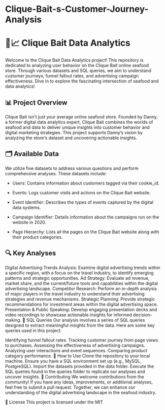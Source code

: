 # Clique-Bait-s-Customer-Journey-Analysis 
# 🦞📈 Clique Bait Data Analytics
Welcome to the Clique Bait Data Analytics project! This repository is dedicated to analyzing user behavior on the Clique Bait online seafood store. Through various datasets and SQL queries, we aim to understand customer journeys, funnel fallout rates, and advertising campaign effectiveness. Dive in to explore the fascinating intersection of seafood and data analytics!

## 📊 Project Overview
Clique Bait isn't just your average online seafood store. Founded by Danny, a former digital data analytics expert, Clique Bait combines the worlds of seafood and data to deliver unique insights into customer behavior and digital marketing strategies. This project supports Danny’s vision by analyzing the store's dataset and uncovering actionable insights.

## 🗂️ Available Data
We utilize five datasets to address various questions and perform comprehensive analyses. These datasets include:

* Users: Contains information about customers tagged via their cookie_id.

* Events: Logs customer visits and actions on the Clique Bait website.

* Event Identifier: Describes the types of events captured by the digital data systems.

* Campaign Identifier: Details information about the campaigns run on the website in 2020.

* Page Hierarchy: Lists all the pages on the Clique Bait website along with their product categories.

## 🔍 Key Analyses
Digital Advertising Trends Analysis: Examine digital advertising trends within a specific region, with a focus on the travel industry, to identify emerging patterns and strategic opportunities.
Ad Strategy: Evaluate ad revenue, market share, and the current/future tools and capabilities within the digital advertising landscape.
Competitor Research: Perform an in-depth analysis of major players in the travel industry to understand their advertising strategies and revenue mechanisms.
Strategic Planning: Provide strategic recommendations for investment areas within the digital advertising space.
Presentation & Public Speaking: Develop engaging presentation decks and video recordings to showcase actionable insights for informed decision-making.
📝 SQL Queries
Our analysis involves a series of SQL queries designed to extract meaningful insights from the data. Here are some key queries used in this project:

Identifying funnel fallout rates.
Tracking customer journey from page views to purchases.
Assessing the effectiveness of advertising campaigns.
Analyzing user interactions and event sequences.
Comparing product category performance.
🚀 How to Use
Clone the repository to your local machine.
Ensure you have a SQL environment set up (e.g., MySQL, PostgreSQL).
Import the datasets provided in the data folder.
Execute the SQL queries found in the queries folder to replicate our analyses and uncover insights.
🤝 Contributing
We welcome contributions from the community! If you have any ideas, improvements, or additional analyses, feel free to submit a pull request. Together, we can enhance our understanding of the digital advertising landscape in the seafood industry.

📜 License
This project is licensed under the MIT
